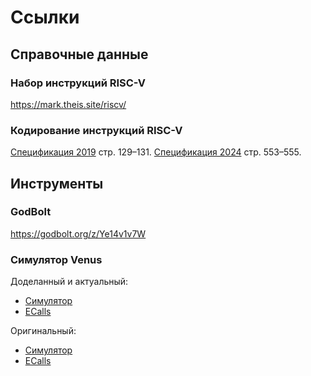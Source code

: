 # Ссылки

## Справочные данные

### Набор инструкций RISC-V

https://mark.theis.site/riscv/

### Кодирование инструкций RISC-V

[Спецификация 2019](https://web.archive.org/web/20241123032239/https://riscv.org/wp-content/uploads/2019/12/riscv-spec-20191213.pdf) стр. 129–131.
[Спецификация 2024](https://drive.google.com/file/d/1uviu1nH-tScFfgrovvFCrj7Omv8tFtkp/view) стр. 553–555.

## Инструменты

### GodBolt

https://godbolt.org/z/Ye14v1v7W

### Симулятор Venus

Доделанный и актуальный:

* [Симулятор](https://github.com/61c-teach/venus)
* [ECalls](https://github.com/61c-teach/venus/wiki/Environmental-Calls)

Оригинальный:

* [Симулятор](https://venus.kvakil.me/)
* [ECalls](https://github.com/kvakil/venus/wiki/Environmental-Calls)
